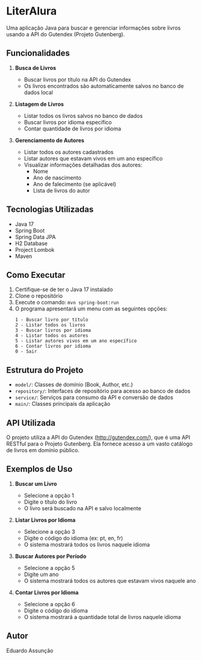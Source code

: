 # LiterAlura

Uma aplicação Java para buscar e gerenciar informações sobre livros usando a API do Gutendex (Projeto Gutenberg).

## Funcionalidades

1. **Busca de Livros**
   - Buscar livros por título na API do Gutendex
   - Os livros encontrados são automaticamente salvos no banco de dados local

2. **Listagem de Livros**
   - Listar todos os livros salvos no banco de dados
   - Buscar livros por idioma específico
   - Contar quantidade de livros por idioma

3. **Gerenciamento de Autores**
   - Listar todos os autores cadastrados
   - Listar autores que estavam vivos em um ano específico
   - Visualizar informações detalhadas dos autores:
     - Nome
     - Ano de nascimento
     - Ano de falecimento (se aplicável)
     - Lista de livros do autor

## Tecnologias Utilizadas

- Java 17
- Spring Boot
- Spring Data JPA
- H2 Database
- Project Lombok
- Maven

## Como Executar

1. Certifique-se de ter o Java 17 instalado
2. Clone o repositório
3. Execute o comando: `mvn spring-boot:run`
4. O programa apresentará um menu com as seguintes opções:
   ```
   1 - Buscar livro por título
   2 - Listar todos os livros
   3 - Buscar livros por idioma
   4 - Listar todos os autores
   5 - Listar autores vivos em um ano específico
   6 - Contar livros por idioma
   0 - Sair
   ```

## Estrutura do Projeto

- `model/`: Classes de domínio (Book, Author, etc.)
- `repository/`: Interfaces de repositório para acesso ao banco de dados
- `service/`: Serviços para consumo da API e conversão de dados
- `main/`: Classes principais da aplicação

## API Utilizada

O projeto utiliza a API do Gutendex (http://gutendex.com/), que é uma API RESTful para o Projeto Gutenberg. Ela fornece acesso a um vasto catálogo de livros em domínio público.

## Exemplos de Uso

1. **Buscar um Livro**
   - Selecione a opção 1
   - Digite o título do livro
   - O livro será buscado na API e salvo localmente

2. **Listar Livros por Idioma**
   - Selecione a opção 3
   - Digite o código do idioma (ex: pt, en, fr)
   - O sistema mostrará todos os livros naquele idioma

3. **Buscar Autores por Período**
   - Selecione a opção 5
   - Digite um ano
   - O sistema mostrará todos os autores que estavam vivos naquele ano

4. **Contar Livros por Idioma**
   - Selecione a opção 6
   - Digite o código do idioma
   - O sistema mostrará a quantidade total de livros naquele idioma

## Autor
Eduardo Assunção
